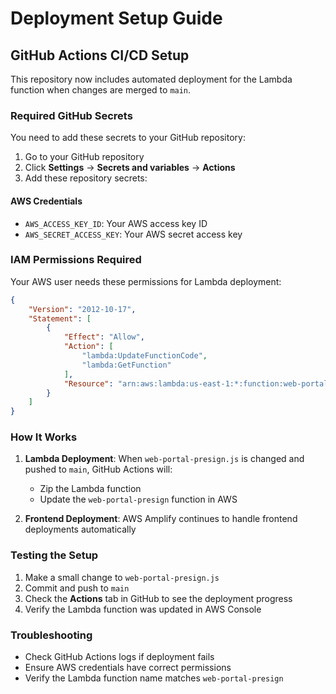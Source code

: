 # Deployment Setup Guide

## GitHub Actions CI/CD Setup

This repository now includes automated deployment for the Lambda function when changes are merged to `main`.

### Required GitHub Secrets

You need to add these secrets to your GitHub repository:

1. Go to your GitHub repository
2. Click **Settings** → **Secrets and variables** → **Actions**
3. Add these repository secrets:

#### AWS Credentials
- `AWS_ACCESS_KEY_ID`: Your AWS access key ID
- `AWS_SECRET_ACCESS_KEY`: Your AWS secret access key

### IAM Permissions Required

Your AWS user needs these permissions for Lambda deployment:

```json
{
    "Version": "2012-10-17",
    "Statement": [
        {
            "Effect": "Allow",
            "Action": [
                "lambda:UpdateFunctionCode",
                "lambda:GetFunction"
            ],
            "Resource": "arn:aws:lambda:us-east-1:*:function:web-portal-presign"
        }
    ]
}
```

### How It Works

1. **Lambda Deployment**: When `web-portal-presign.js` is changed and pushed to `main`, GitHub Actions will:
   - Zip the Lambda function
   - Update the `web-portal-presign` function in AWS
   
2. **Frontend Deployment**: AWS Amplify continues to handle frontend deployments automatically

### Testing the Setup

1. Make a small change to `web-portal-presign.js`
2. Commit and push to `main`
3. Check the **Actions** tab in GitHub to see the deployment progress
4. Verify the Lambda function was updated in AWS Console

### Troubleshooting

- Check GitHub Actions logs if deployment fails
- Ensure AWS credentials have correct permissions
- Verify the Lambda function name matches `web-portal-presign`